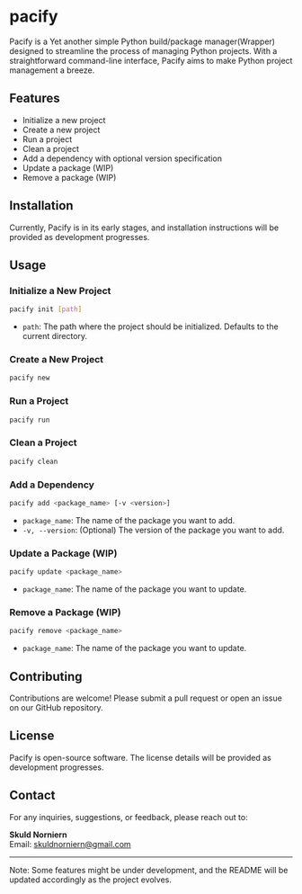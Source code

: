 # pacify
Pacify is a Yet another simple Python build/package manager(Wrapper) designed to streamline the process of managing Python projects. With a straightforward command-line interface, Pacify aims to make Python project management a breeze.

## Features

- Initialize a new project
- Create a new project
- Run a project
- Clean a project
- Add a dependency with optional version specification
- Update a package (WIP)
- Remove a package (WIP)

## Installation

Currently, Pacify is in its early stages, and installation instructions will be provided as development progresses.

## Usage

### Initialize a New Project

```bash
pacify init [path]
```

- `path`: The path where the project should be initialized. Defaults to the current directory.

### Create a New Project

```bash
pacify new
```

### Run a Project

```bash
pacify run
```

### Clean a Project

```bash
pacify clean
```

### Add a Dependency

```bash
pacify add <package_name> [-v <version>]
```

- `package_name`: The name of the package you want to add.
- `-v, --version`: (Optional) The version of the package you want to add.

### Update a Package (WIP)

```bash
pacify update <package_name>
```

- `package_name`: The name of the package you want to update.

### Remove a Package (WIP)

```bash
pacify remove <package_name>
```

- `package_name`: The name of the package you want to update.

## Contributing

Contributions are welcome! Please submit a pull request or open an issue on our GitHub repository.

## License

Pacify is open-source software. The license details will be provided as development progresses.

## Contact

For any inquiries, suggestions, or feedback, please reach out to:

**Skuld Norniern**  
Email: skuldnorniern@gmail.com

---

Note: Some features might be under development, and the README will be updated accordingly as the project evolves.
